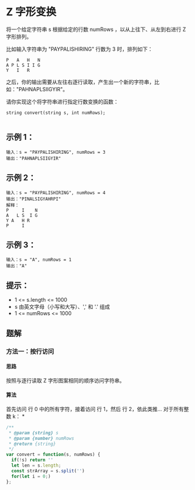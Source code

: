 # Z 字形变换
将一个给定字符串 s 根据给定的行数 numRows ，以从上往下、从左到右进行 Z 字形排列。

比如输入字符串为 "PAYPALISHIRING" 行数为 3 时，排列如下：
```
P   A   H   N
A P L S I I G
Y   I   R
```
之后，你的输出需要从左往右逐行读取，产生出一个新的字符串，比如："PAHNAPLSIIGYIR"。

请你实现这个将字符串进行指定行数变换的函数：
```
string convert(string s, int numRows);
 
```

## 示例 1：
```
输入：s = "PAYPALISHIRING", numRows = 3
输出："PAHNAPLSIIGYIR"
```

## 示例 2：
```
输入：s = "PAYPALISHIRING", numRows = 4
输出："PINALSIGYAHRPI"
解释：
P     I    N
A   L S  I G
Y A   H R
P     I
```
## 示例 3：
```
输入：s = "A", numRows = 1
输出："A"
```

## 提示：

* 1 <= s.length <= 1000
* s 由英文字母（小写和大写）、',' 和 '.' 组成
* 1 <= numRows <= 1000

## 题解
### 方法一：按行访问
#### 思路
按照与逐行读取 Z 字形图案相同的顺序访问字符串。
#### 算法
首先访问 行 0 中的所有字符，接着访问 行 1，然后 行 2，依此类推...
对于所有整数 k：
*

```javascript
/**
 * @param {string} s
 * @param {number} numRows
 * @return {string}
 */
var convert = function(s, numRows) {
  if(!s) return ''
  let len = s.length;
  const strArray = s.split('')
  for(let i = 0;)
};
```
